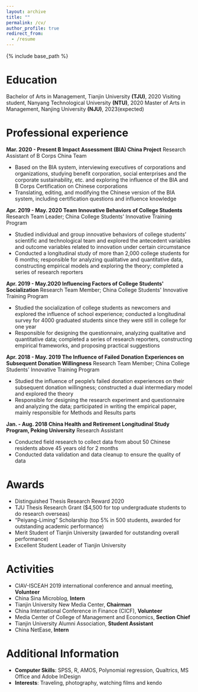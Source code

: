 ```yaml
---
layout: archive
title: ""
permalink: /cv/
author_profile: true
redirect_from:
  - /resume
---
```


{% include base_path %}

Education
======
Bachelor of Arts in Management, Tianjin University **(TJU)**, 2020
Visiting student, Nanyang Technological University **(NTU)**, 2020
Master of Arts in Management, Nanjing University **(NJU)**, 2023(expected)




Professional experience
======
**Mar. 2020 - Present     B Impact Assessment (BIA) China Project**
Research Assistant of B Corps China Team
   - Based on the BIA system, interviewing executives of corporations and organizations, studying benefit corporation, social enterprises and the corporate sustainability, etc. and exploring the influence of the BIA and B Corps Certification on Chinese corporations
   - Translating, editing, and modifying the Chinese version of the BIA system, including certification questions and influence knowledge



**Apr. 2019 - May. 2020    Team Innovative Behaviors of College Students**
Research Team Leader; China College Students' Innovative Training Program
- Studied individual and group innovative behaviors of college students’ scientific and technological team and explored the antecedent variables and outcome variables related to innovation under certain circumstance
- Conducted a longitudinal study of more than 2,000 college students for 6 months; responsible for analyzing qualitative and quantitative data, constructing empirical models and exploring the theory; completed a series of research reporters

  

**Apr. 2019 - May.2020    Influencing Factors of College Students' Socialization** 
Research Team Member; China College Students' Innovative Training Program
- Studied the socialization of college students as newcomers and explored the influence of school experience; conducted a longitudinal survey for 4000 graduated students since they were still in college for one year
- Responsible for designing the questionnaire, analyzing qualitative and quantitative data; completed a series of research reporters, constructing empirical frameworks, and proposing practical suggestions

  

**Apr. 2018 - May. 2019    The Influence of Failed Donation Experiences on Subsequent Donation Willingness**
Research Team Member; China College Students' Innovative Training Program
- Studied the influence of people’s failed donation experiences on their subsequent donation willingness; constructed a dual intermediary model and explored the theory
- Responsible for designing the research experiment and questionnaire and analyzing the data; participated in writing the empirical paper, mainly responsible for Methods and Results parts

  

**Jan. - Aug. 2018    China Health and Retirement Longitudinal Study Program, Peking University**
Research Assistant

- Conducted field research to collect data from about 50 Chinese residents above 45 years old for 2 months
- Conducted data validation and data cleanup to ensure the quality of data

  
Awards
======
* Distinguished Thesis Research Reward 2020
* TJU Thesis Research Grant ($4,500 for top undergraduate students to do research overseas) 
* “Peiyang-Liming” Scholarship (top 5% in 500 students, awarded for outstanding academic performance) 
* Merit Student of Tianjin University (awarded for outstanding overall performance) 
* Excellent Student Leader of Tianjin University 


Activities
======
* CIAV-ISCEAH 2019 international conference and annual meeting, **Volunteer**
* China Sina Microblog, **Intern**
* Tianjin University New Media Center, **Chairman**
* China International Conference in Finance (CICF), **Volunteer**
* Media Center of College of Management and Economics, **Section Chief**
* Tianjin University Alumni Association, **Student Assistant**
* China NetEase, **Intern**


Additional Information
======
* **Computer Skills**: SPSS, R, AMOS, Polynomial regression, Qualtrics, MS Office and Adobe InDesign
* **Interests**: Traveling, photography, watching films and kendo

